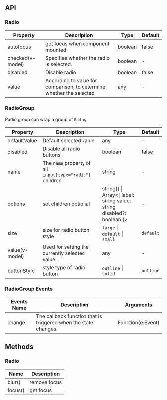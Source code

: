 ## API

### Radio

| Property | Description | Type | Default |
| --- | --- | --- | --- |
| autofocus | get focus when component mounted | boolean | false |
| checked(v-model) | Specifies whether the radio is selected. | boolean | - |
| disabled | Disable radio | boolean | false |
| value | According to value for comparison, to determine whether the selected | any | - |

### RadioGroup

Radio group can wrap a group of `Radio`。

| Property | Description | Type | Default |
| --- | --- | --- | --- |
| defaultValue | Default selected value | any | - |
| disabled | Disable all radio buttons | boolean | false |
| name | The `name` property of all `input[type="radio"]` children | string | - |
| options | set children optional | string\[] \| Array&lt;{ label: string value: string disabled?: boolean }> | - |
| size | size for radio button style | `large` \| `default` \| `small` | `default` |
| value(v-model) | Used for setting the currently selected value. | any | - |
| buttonStyle | style type of radio button | `outline` \| `solid` | `outline` |

### RadioGroup Events

| Events Name | Description | Arguments |
| --- | --- | --- |
| change | The callback function that is triggered when the state changes. | Function(e:Event) |

## Methods

### Radio

| Name    | Description  |
| ------- | ------------ |
| blur()  | remove focus |
| focus() | get focus    |
